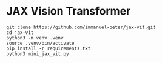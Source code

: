 # JAX Vision Transformer

```
git clone https://github.com/immanuel-peter/jax-vit.git
cd jax-vit
python3 -m venv .venv
source .venv/bin/activate
pip install -r requirements.txt
python3 mini_jax_vit.py
```